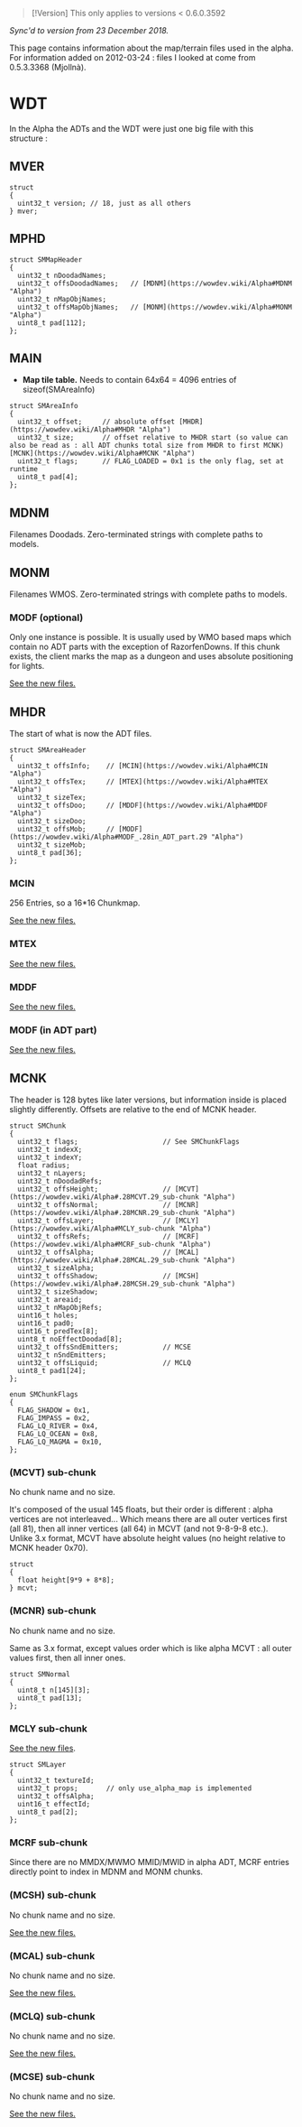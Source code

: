 >[!Version]
>This only applies to versions < 0.6.0.3592

_Sync'd to version from 23 December 2018._

This page contains information about the map/terrain files used in the alpha. For information added on 2012-03-24 : files I looked at come from 0.5.3.3368 (Mjollnà).

# WDT

In the Alpha the ADTs and the WDT were just one big file with this structure :

## MVER

```
struct
{
  uint32_t version; // 18, just as all others
} mver;
```

## MPHD

```
struct SMMapHeader
{
  uint32_t nDoodadNames;
  uint32_t offsDoodadNames;   // [MDNM](https://wowdev.wiki/Alpha#MDNM "Alpha")
  uint32_t nMapObjNames;
  uint32_t offsMapObjNames;   // [MONM](https://wowdev.wiki/Alpha#MONM "Alpha")
  uint8_t pad[112];
};
```

## MAIN

- **Map tile table.** Needs to contain 64x64 = 4096 entries of sizeof(SMAreaInfo)

```
struct SMAreaInfo
{
  uint32_t offset;     // absolute offset [MHDR](https://wowdev.wiki/Alpha#MHDR "Alpha")
  uint32_t size;       // offset relative to MHDR start (so value can also be read as : all ADT chunks total size from MHDR to first MCNK) [MCNK](https://wowdev.wiki/Alpha#MCNK "Alpha")
  uint32_t flags;      // FLAG_LOADED = 0x1 is the only flag, set at runtime
  uint8_t pad[4];
};
```

## MDNM

Filenames Doodads. Zero-terminated strings with complete paths to models.

## MONM

Filenames WMOS. Zero-terminated strings with complete paths to models.

### MODF (optional)

Only one instance is possible. It is usually used by WMO based maps which contain no ADT parts with the exception of RazorfenDowns. If this chunk exists, the client marks the map as a dungeon and uses absolute positioning for lights.

[See the new files.](https://wowdev.wiki/WDT#MWMO.2C_MODF_chunks "WDT")

## MHDR

The start of what is now the ADT files.

```
struct SMAreaHeader
{
  uint32_t offsInfo;    // [MCIN](https://wowdev.wiki/Alpha#MCIN "Alpha")
  uint32_t offsTex;     // [MTEX](https://wowdev.wiki/Alpha#MTEX "Alpha")
  uint32_t sizeTex;
  uint32_t offsDoo;     // [MDDF](https://wowdev.wiki/Alpha#MDDF "Alpha")
  uint32_t sizeDoo;
  uint32_t offsMob;     // [MODF](https://wowdev.wiki/Alpha#MODF_.28in_ADT_part.29 "Alpha")
  uint32_t sizeMob;
  uint8_t pad[36];
};
```

### MCIN

256 Entries, so a 16*16 Chunkmap.

[See the new files.](https://wowdev.wiki/ADT/v18#MCIN_chunk_.28.3CCata.29 "ADT/v18")

### MTEX

[See the new files.](https://wowdev.wiki/ADT/v18#MTEX_chunk "ADT/v18")

### MDDF

[See the new files.](https://wowdev.wiki/ADT/v18#MDDF_chunk "ADT/v18")

### MODF (in ADT part)

[See the new files.](https://wowdev.wiki/ADT/v18#MODF_chunk "ADT/v18")

## MCNK

The header is 128 bytes like later versions, but information inside is placed slightly differently. Offsets are relative to the end of MCNK header.

```
struct SMChunk
{
  uint32_t flags;                     // See SMChunkFlags
  uint32_t indexX;
  uint32_t indexY;
  float radius;
  uint32_t nLayers;
  uint32_t nDoodadRefs;
  uint32_t offsHeight;                // [MCVT](https://wowdev.wiki/Alpha#.28MCVT.29_sub-chunk "Alpha")
  uint32_t offsNormal;                // [MCNR](https://wowdev.wiki/Alpha#.28MCNR.29_sub-chunk "Alpha")
  uint32_t offsLayer;                 // [MCLY](https://wowdev.wiki/Alpha#MCLY_sub-chunk "Alpha")
  uint32_t offsRefs;                  // [MCRF](https://wowdev.wiki/Alpha#MCRF_sub-chunk "Alpha")
  uint32_t offsAlpha;                 // [MCAL](https://wowdev.wiki/Alpha#.28MCAL.29_sub-chunk "Alpha")
  uint32_t sizeAlpha;
  uint32_t offsShadow;                // [MCSH](https://wowdev.wiki/Alpha#.28MCSH.29_sub-chunk "Alpha")
  uint32_t sizeShadow;
  uint32_t areaid;
  uint32_t nMapObjRefs;
  uint16_t holes;
  uint16_t pad0;
  uint16_t predTex[8];
  uint8_t noEffectDoodad[8];
  uint32_t offsSndEmitters;           // MCSE
  uint32_t nSndEmitters;
  uint32_t offsLiquid;                // MCLQ
  uint8_t pad1[24];
};

enum SMChunkFlags
{
  FLAG_SHADOW = 0x1,
  FLAG_IMPASS = 0x2,
  FLAG_LQ_RIVER = 0x4,
  FLAG_LQ_OCEAN = 0x8,
  FLAG_LQ_MAGMA = 0x10,
};
```

### (MCVT) sub-chunk

No chunk name and no size.

It's composed of the usual 145 floats, but their order is different : alpha vertices are not interleaved... Which means there are all outer vertices first (all 81), then all inner vertices (all 64) in MCVT (and not 9-8-9-8 etc.). Unlike 3.x format, MCVT have absolute height values (no height relative to MCNK header 0x70).

```
struct 
{
  float height[9*9 + 8*8];
} mcvt;
```

### (MCNR) sub-chunk

No chunk name and no size.

Same as 3.x format, except values order which is like alpha MCVT : all outer values first, then all inner ones.

```
struct SMNormal
{
  uint8_t n[145][3];
  uint8_t pad[13];
};
```

### MCLY sub-chunk

[See the new files](https://wowdev.wiki/ADT/v18#MCLY_sub-chunk "ADT/v18").

```
struct SMLayer
{
  uint32_t textureId;
  uint32_t props;       // only use_alpha_map is implemented
  uint32_t offsAlpha;
  uint16_t effectId;
  uint8_t pad[2];
};
```

### MCRF sub-chunk

Since there are no MMDX/MWMO MMID/MWID in alpha ADT, MCRF entries directly point to index in MDNM and MONM chunks.

### (MCSH) sub-chunk

No chunk name and no size.

[See the new files.](https://wowdev.wiki/ADT/v18#MCSH_sub-chunk "ADT/v18")

### (MCAL) sub-chunk

No chunk name and no size.

[See the new files.](https://wowdev.wiki/ADT/v18#MCAL_sub-chunk "ADT/v18")

### (MCLQ) sub-chunk

No chunk name and no size.

[See the new files.](https://wowdev.wiki/ADT/v18#MCLQ_sub-chunk "ADT/v18")

### (MCSE) sub-chunk

No chunk name and no size.

[See the new files.](https://wowdev.wiki/ADT/v18#MCSE_sub-chunk "ADT/v18")
